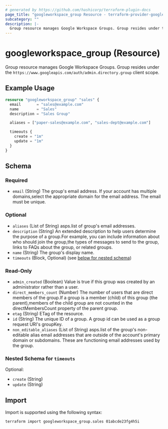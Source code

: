 ```yaml
---
# generated by https://github.com/hashicorp/terraform-plugin-docs
page_title: "googleworkspace_group Resource - terraform-provider-googleworkspace"
subcategory: ""
description: |-
  Group resource manages Google Workspace Groups. Group resides under the https://www.googleapis.com/auth/admin.directory.group client scope.
---
```


# googleworkspace_group (Resource)

Group resource manages Google Workspace Groups. Group resides under the `https://www.googleapis.com/auth/admin.directory.group` client scope.

## Example Usage

```terraform
resource "googleworkspace_group" "sales" {
  email       = "sales@example.com"
  name        = "Sales"
  description = "Sales Group"

  aliases = ["paper-sales@example.com", "sales-dept@example.com"]

  timeouts {
    create = "1m"
    update = "1m"
  }
}
```

<!-- schema generated by tfplugindocs -->
## Schema

### Required

- `email` (String) The group's email address. If your account has multiple domains,select the appropriate domain for the email address. The email must be unique.

### Optional

- `aliases` (List of String) asps.list of group's email addresses.
- `description` (String) An extended description to help users determine the purpose of a group.For example, you can include information about who should join the group,the types of messages to send to the group, links to FAQs about the group, or related groups.
- `name` (String) The group's display name.
- `timeouts` (Block, Optional) (see [below for nested schema](#nestedblock--timeouts))

### Read-Only

- `admin_created` (Boolean) Value is true if this group was created by an administrator rather than a user.
- `direct_members_count` (Number) The number of users that are direct members of the group.If a group is a member (child) of this group (the parent),members of the child group are not counted in the directMembersCount property of the parent group.
- `etag` (String) ETag of the resource.
- `id` (String) The unique ID of a group. A group id can be used as a group request URI's groupKey.
- `non_editable_aliases` (List of String) asps.list of the group's non-editable alias email addresses that are outside of the account's primary domain or subdomains. These are functioning email addresses used by the group.

<a id="nestedblock--timeouts"></a>
### Nested Schema for `timeouts`

Optional:

- `create` (String)
- `update` (String)

## Import

Import is supported using the following syntax:

```shell
terraform import googleworkspace_group.sales 01abcde23fg4h5i
```
